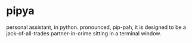 # pipya
personal assistant, in python. pronounced, pip-pah, it is designed to be a jack-of-all-trades partner-in-crime sitting in a terminal window.
